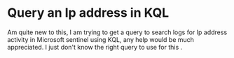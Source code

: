 
# Query an Ip address in KQL

Am quite new to this, I am trying to get a query to search logs for Ip address activity in Microsoft sentinel using KQL, any help would be much appreciated.
I just don't know the right query to use for this .

        